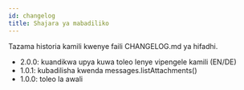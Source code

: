 ```yaml
---
id: changelog
title: Shajara ya mabadiliko
---
```


Tazama historia kamili kwenye faili CHANGELOG.md ya hifadhi.

- 2.0.0: kuandikwa upya kuwa toleo lenye vipengele kamili (EN/DE)
- 1.0.1: kubadilisha kwenda messages.listAttachments()
- 1.0.0: toleo la awali
